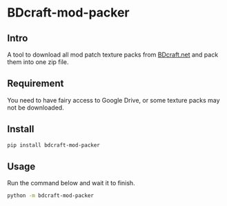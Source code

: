 # BDcraft-mod-packer

## Intro
A tool to download all mod patch texture packs from [BDcraft.net](https://bdcraft.net) and pack them into one zip file.

## Requirement

You need to have fairy access to Google Drive, or some texture packs may not be downloaded.

## Install

```bash
pip install bdcraft-mod-packer
```

## Usage

Run the command below and wait it to finish.

```bash
python -m bdcraft-mod-packer
```

